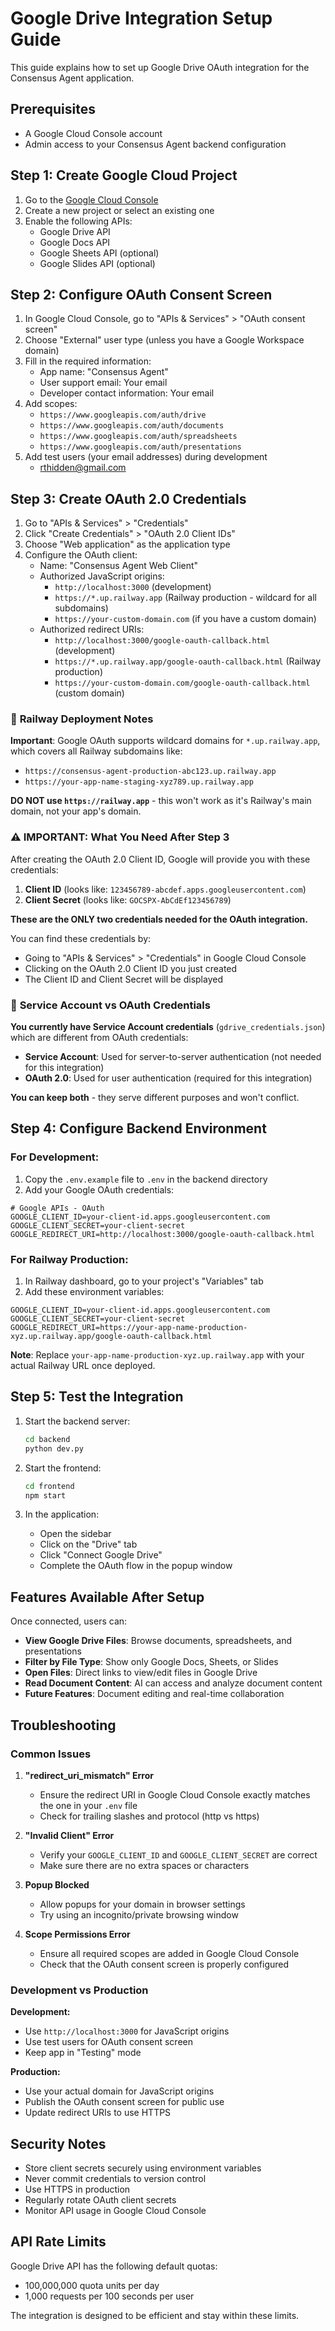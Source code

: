 # Google Drive Integration Setup Guide

This guide explains how to set up Google Drive OAuth integration for the Consensus Agent application.

## Prerequisites

- A Google Cloud Console account
- Admin access to your Consensus Agent backend configuration

## Step 1: Create Google Cloud Project

1. Go to the [Google Cloud Console](https://console.cloud.google.com/)
2. Create a new project or select an existing one
3. Enable the following APIs:
   - Google Drive API
   - Google Docs API
   - Google Sheets API (optional)
   - Google Slides API (optional)

## Step 2: Configure OAuth Consent Screen

1. In Google Cloud Console, go to "APIs & Services" > "OAuth consent screen"
2. Choose "External" user type (unless you have a Google Workspace domain)
3. Fill in the required information:
   - App name: "Consensus Agent"
   - User support email: Your email
   - Developer contact information: Your email
4. Add scopes:
   - `https://www.googleapis.com/auth/drive`
   - `https://www.googleapis.com/auth/documents`
   - `https://www.googleapis.com/auth/spreadsheets`
   - `https://www.googleapis.com/auth/presentations`
5. Add test users (your email addresses) during development
   - <rthidden@gmail.com>

## Step 3: Create OAuth 2.0 Credentials

1. Go to "APIs & Services" > "Credentials"
2. Click "Create Credentials" > "OAuth 2.0 Client IDs"
3. Choose "Web application" as the application type
4. Configure the OAuth client:
   - Name: "Consensus Agent Web Client"
   - Authorized JavaScript origins:
     - `http://localhost:3000` (development)
     - `https://*.up.railway.app` (Railway production - wildcard for all subdomains)
     - `https://your-custom-domain.com` (if you have a custom domain)
   - Authorized redirect URIs:
     - `http://localhost:3000/google-oauth-callback.html` (development)
     - `https://*.up.railway.app/google-oauth-callback.html` (Railway production)
     - `https://your-custom-domain.com/google-oauth-callback.html` (custom domain)

### 🚂 **Railway Deployment Notes**

**Important**: Google OAuth supports wildcard domains for `*.up.railway.app`, which covers all Railway subdomains like:
- `https://consensus-agent-production-abc123.up.railway.app`
- `https://your-app-name-staging-xyz789.up.railway.app`

**DO NOT use `https://railway.app`** - this won't work as it's Railway's main domain, not your app's domain.

### ⚠️ **IMPORTANT: What You Need After Step 3**

After creating the OAuth 2.0 Client ID, Google will provide you with these credentials:

1. **Client ID** (looks like: `123456789-abcdef.apps.googleusercontent.com`)
2. **Client Secret** (looks like: `GOCSPX-AbCdEf123456789`)

**These are the ONLY two credentials needed for the OAuth integration.**

You can find these credentials by:

- Going to "APIs & Services" > "Credentials" in Google Cloud Console
- Clicking on the OAuth 2.0 Client ID you just created
- The Client ID and Client Secret will be displayed

### 📝 **Service Account vs OAuth Credentials**

**You currently have Service Account credentials** (`gdrive_credentials.json`) which are different from OAuth credentials:

- **Service Account**: Used for server-to-server authentication (not needed for this integration)
- **OAuth 2.0**: Used for user authentication (required for this integration)

**You can keep both** - they serve different purposes and won't conflict.

## Step 4: Configure Backend Environment

### For Development:
1. Copy the `.env.example` file to `.env` in the backend directory
2. Add your Google OAuth credentials:

```env
# Google APIs - OAuth
GOOGLE_CLIENT_ID=your-client-id.apps.googleusercontent.com
GOOGLE_CLIENT_SECRET=your-client-secret
GOOGLE_REDIRECT_URI=http://localhost:3000/google-oauth-callback.html
```

### For Railway Production:
1. In Railway dashboard, go to your project's "Variables" tab
2. Add these environment variables:

```env
GOOGLE_CLIENT_ID=your-client-id.apps.googleusercontent.com
GOOGLE_CLIENT_SECRET=your-client-secret
GOOGLE_REDIRECT_URI=https://your-app-name-production-xyz.up.railway.app/google-oauth-callback.html
```

**Note**: Replace `your-app-name-production-xyz.up.railway.app` with your actual Railway URL once deployed.

## Step 5: Test the Integration

1. Start the backend server:
   ```bash
   cd backend
   python dev.py
   ```

2. Start the frontend:
   ```bash
   cd frontend
   npm start
   ```

3. In the application:
   - Open the sidebar
   - Click on the "Drive" tab
   - Click "Connect Google Drive"
   - Complete the OAuth flow in the popup window

## Features Available After Setup

Once connected, users can:

- **View Google Drive Files**: Browse documents, spreadsheets, and presentations
- **Filter by File Type**: Show only Google Docs, Sheets, or Slides
- **Open Files**: Direct links to view/edit files in Google Drive
- **Read Document Content**: AI can access and analyze document content
- **Future Features**: Document editing and real-time collaboration

## Troubleshooting

### Common Issues

1. **"redirect_uri_mismatch" Error**
   - Ensure the redirect URI in Google Cloud Console exactly matches the one in your `.env` file
   - Check for trailing slashes and protocol (http vs https)

2. **"Invalid Client" Error**
   - Verify your `GOOGLE_CLIENT_ID` and `GOOGLE_CLIENT_SECRET` are correct
   - Make sure there are no extra spaces or characters

3. **Popup Blocked**
   - Allow popups for your domain in browser settings
   - Try using an incognito/private browsing window

4. **Scope Permissions Error**
   - Ensure all required scopes are added in Google Cloud Console
   - Check that the OAuth consent screen is properly configured

### Development vs Production

**Development:**
- Use `http://localhost:3000` for JavaScript origins
- Use test users for OAuth consent screen
- Keep app in "Testing" mode

**Production:**
- Use your actual domain for JavaScript origins
- Publish the OAuth consent screen for public use
- Update redirect URIs to use HTTPS

## Security Notes

- Store client secrets securely using environment variables
- Never commit credentials to version control
- Use HTTPS in production
- Regularly rotate OAuth client secrets
- Monitor API usage in Google Cloud Console

## API Rate Limits

Google Drive API has the following default quotas:
- 100,000,000 quota units per day
- 1,000 requests per 100 seconds per user

The integration is designed to be efficient and stay within these limits.
